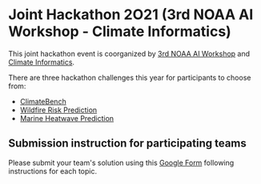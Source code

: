 # Joint Hackathon 2O21 (3rd NOAA AI Workshop - Climate Informatics)

This joint hackathon event is coorganized by [3rd NOAA AI Workshop](https://2021noaaaiworkshop.sched.com) and [Climate Informatics](http://climateinformatics.org).

There are three hackathon challenges this year for participants to choose from:

- [ClimateBench](https://github.com/climate-informatics/hackathon-2021/tree/main/climatebench)
- [Wildfire Risk Prediction](https://github.com/climate-informatics/hackathon-2021/tree/main/wildfire_risk/README.md)
- [Marine Heatwave Prediction](https://github.com/climate-informatics/hackathon-2021/blob/main/marine_heatwave/README.md)

## Submission instruction for participating teams

Please submit your team's solution using this [Google Form](https://forms.gle/QgetGq9uA4KhZCpF8) following instructions for each topic.
